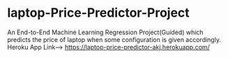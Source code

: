 # laptop-Price-Predictor-Project
An End-to-End Machine Learning Regression Project(Guided) which predicts the price of laptop when some configuration is given accordingly.
Heroku App Link-->   https://laptop-price-predictor-akj.herokuapp.com/ 
